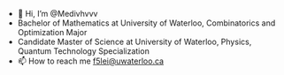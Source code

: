 - 👋 Hi, I’m @Medivhvvv
- Bachelor of Mathematics at University of Waterloo, Combinatorics and Optimization Major
- Candidate Master of Science at University of Waterloo, Physics, Quantum Technology Specialization
- 📫 How to reach me f5lei@uwaterloo.ca

<!---
MedivhV/MedivhV is a ✨ special ✨ repository because its `README.md` (this file) appears on your GitHub profile.
You can click the Preview link to take a look at your changes.
--->
